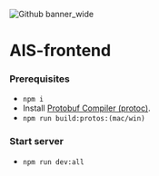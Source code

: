 ![Github banner_wide](https://github.com/user-attachments/assets/422b30d8-bf99-43c2-a161-67e975fdd277)

# AIS-frontend

### Prerequisites

- `npm i`
- Install [Protobuf Compiler (protoc)](https://medium.com/@LogeshSakthivel/installing-protobuf-compiler-protoc-536e7770e13b).
- `npm run build:protos:(mac/win)`

### Start server

- `npm run dev:all`
